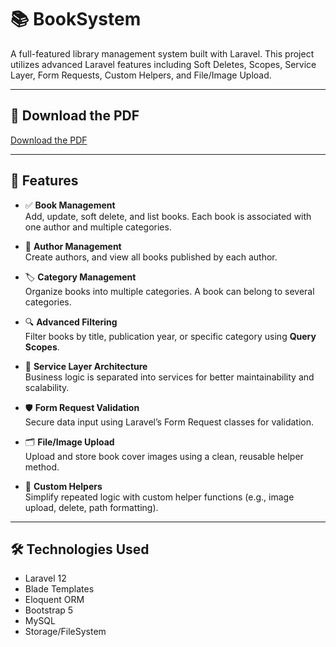 # 📚 BookSystem

A full-featured library management system built with Laravel. This project utilizes advanced Laravel features including Soft Deletes, Scopes, Service Layer, Form Requests, Custom Helpers, and File/Image Upload.

---

## 📄 Download the PDF

[Download the PDF](path/to/your/file.pdf)

---


## 🚀 Features

- ✅ **Book Management**  
  Add, update, soft delete, and list books. Each book is associated with one author and multiple categories.

- 👤 **Author Management**  
  Create authors, and view all books published by each author.

- 🏷️ **Category Management**  
  Organize books into multiple categories. A book can belong to several categories.

- 🔍 **Advanced Filtering**  
  Filter books by title, publication year, or specific category using **Query Scopes**.

- 🧠 **Service Layer Architecture**  
  Business logic is separated into services for better maintainability and scalability.

- 🛡️ **Form Request Validation**  
  Secure data input using Laravel’s Form Request classes for validation.

- 🗂️ **File/Image Upload**  
  Upload and store book cover images using a clean, reusable helper method.

- 🧰 **Custom Helpers**  
  Simplify repeated logic with custom helper functions (e.g., image upload, delete, path formatting).

---

## 🛠️ Technologies Used

- Laravel 12
- Blade Templates
- Eloquent ORM
- Bootstrap 5
- MySQL
- Storage/FileSystem

